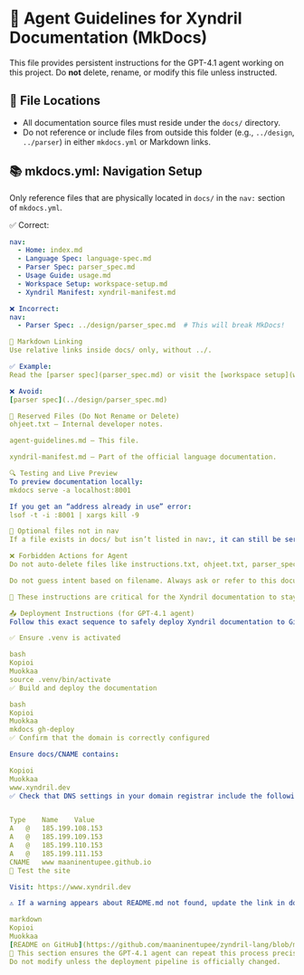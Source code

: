 # 🧠 Agent Guidelines for Xyndril Documentation (MkDocs)

This file provides persistent instructions for the GPT-4.1 agent working on this project. Do **not** delete, rename, or modify this file unless instructed.

## 📁 File Locations

- All documentation source files must reside under the `docs/` directory.
- Do not reference or include files from outside this folder (e.g., `../design`, `../parser`) in either `mkdocs.yml` or Markdown links.

## 📚 mkdocs.yml: Navigation Setup

Only reference files that are physically located in `docs/` in the `nav:` section of `mkdocs.yml`.

✅ Correct:
```yaml
nav:
  - Home: index.md
  - Language Spec: language-spec.md
  - Parser Spec: parser_spec.md
  - Usage Guide: usage.md
  - Workspace Setup: workspace-setup.md
  - Xyndril Manifest: xyndril-manifest.md

❌ Incorrect:
nav:
  - Parser Spec: ../design/parser_spec.md  # This will break MkDocs!

📝 Markdown Linking
Use relative links inside docs/ only, without ../.

✅ Example:
Read the [parser spec](parser_spec.md) or visit the [workspace setup](workspace-setup.md).

❌ Avoid:
[parser spec](../design/parser_spec.md)

🧷 Reserved Files (Do Not Rename or Delete)
ohjeet.txt — Internal developer notes.

agent-guidelines.md — This file.

xyndril-manifest.md — Part of the official language documentation.

🔍 Testing and Live Preview
To preview documentation locally:
mkdocs serve -a localhost:8001

If you get an “address already in use” error:
lsof -t -i :8001 | xargs kill -9

📄 Optional files not in nav
If a file exists in docs/ but isn’t listed in nav:, it can still be served if accessed directly via URL (e.g. parser_spec.md). You may optionally add it to nav: if needed.

❌ Forbidden Actions for Agent
Do not auto-delete files like instructions.txt, ohjeet.txt, parser_spec.md, or workspace-setup.md.

Do not guess intent based on filename. Always ask or refer to this document.

🧠 These instructions are critical for the Xyndril documentation to stay valid and user-friendly. Agent must always verify link paths, navigation, and folder structure before pushing changes to GitHub or modifying navigation.

📤 Deployment Instructions (for GPT-4.1 agent)
Follow this exact sequence to safely deploy Xyndril documentation to GitHub Pages at www.xyndril.dev:

✅ Ensure .venv is activated

bash
Kopioi
Muokkaa
source .venv/bin/activate
✅ Build and deploy the documentation

bash
Kopioi
Muokkaa
mkdocs gh-deploy
✅ Confirm that the domain is correctly configured

Ensure docs/CNAME contains:

Kopioi
Muokkaa
www.xyndril.dev
✅ Check that DNS settings in your domain registrar include the following:


Type	Name	Value
A	@	185.199.108.153
A	@	185.199.109.153
A	@	185.199.110.153
A	@	185.199.111.153
CNAME	www	maaninentupee.github.io
🧪 Test the site

Visit: https://www.xyndril.dev

⚠️ If a warning appears about README.md not found, update the link in docs/xyndril-manifest.md:

markdown
Kopioi
Muokkaa
[README on GitHub](https://github.com/maaninentupee/zyndril-lang/blob/main/README.md)
🧠 This section ensures the GPT-4.1 agent can repeat this process precisely and safely in the future.
Do not modify unless the deployment pipeline is officially changed.